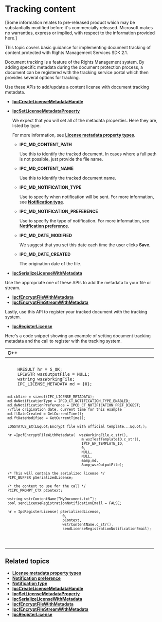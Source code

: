 Tracking content
=========================================================

\[Some information relates to pre-released product which may be substantially modified before it's commercially released. Microsoft makes no warranties, express or implied, with respect to the information provided here.\]

This topic covers basic guidance for implementing document tracking of content protected with Rights Management Services SDK 2.1.

Document tracking is a feature of the Rights Management system. By adding specific metadata during the document protection process, a document can be registered with the tracking service portal which then provides several options for tracking.

Use these APIs to add/update a content license with document tracking metadata.

-   [**IpcCreateLicenseMetadataHandle**](xref:msipc.ipccreatelicensemetadatahandle)
-   [**IpcSetLicenseMetadataProperty**](xref:msipc.ipcsetlicensemetadataproperty)

    We expect that you will set all of the metadata properties. Here they are, listed by type.

    For more information, see [**License metadata property types**](xref:msipc.license_metadata_property_types).

    -   **IPC\_MD\_CONTENT\_PATH**

        Use this to identify the tracked document. In cases where a full path is not possible, just provide the file name.

    -   **IPC\_MD\_CONTENT\_NAME**

        Use this to identify the tracked document name.

    -   **IPC\_MD\_NOTIFICATION\_TYPE**

        Use to specify when notification will be sent. For more information, see [**Notification type**](xref:msipc.notification_type).

    -   **IPC\_MD\_NOTIFICATION\_PREFERENCE**

        Use to specify the type of notification. For more information, see [**Notification preference**](xref:msipc.notification_preference).

    -   **IPC\_MD\_DATE\_MODIFIED**

        We suggest that you set this date each time the user clicks **Save**.

    -   **IPC\_MD\_DATE\_CREATED**

        The origination date of the file.

-   [**IpcSerializeLicenseWithMetadata**](xref:msipc.ipcserializelicensemetadata)

Use the appropriate one of these APIs to add the metadata to your file or stream.

-   [**IpcfEncryptFileWithMetadata**](xref:msipc.ipcfencryptfilewithmetadata)
-   [**IpcfEncryptFileStreamWithMetadata**](xref:msipc.ipcfencryptfilestreamwithmetadata)

Lastly, use this API to register your tracked document with the tracking system.

-   [**IpcRegisterLicense**](xref:msipc.ipcregisterlicense)

Here's a code snippet showing an example of setting document tracking metadata and the call to register with the tracking system.

<span codelanguage="ManagedCPlusPlus"></span>
<table>
<colgroup>
<col width="100%" />
</colgroup>
<thead>
<tr class="header">
<th align="left">C++</th>
</tr>
</thead>
<tbody>
<tr class="odd">
<td align="left"><pre><code>    
    HRESULT hr = S_OK;
    LPCWSTR wszOutputFile = NULL;
    wstring wszWorkingFile;
    IPC_LICENSE_METADATA md = {0};
   
    md.cbSize = sizeof(IPC_LICENSE_METADATA);
    md.dwNotificationType = IPCD_CT_NOTIFICATION_TYPE_ENABLED;
    md.dwNotificationPreference = IPCD_CT_NOTIFICATION_PREF_DIGEST;
    //file origination date, current time for this example
    md.ftDateCreated = GetCurrentTime(); 
    md.ftDateModified = GetCurrentTime();

    LOGSTATUS_EX(L&quot;Encrypt file with official template...&quot;);

    hr =IpcfEncryptFileWithMetadata(  wszWorkingFile.c_str(),
                                       m_wszTestTemplateID.c_str(),
                                       IPCF_EF_TEMPLATE_ID,
                                       0,
                                       NULL,
                                       NULL,
                                       &amp;md,
                                       &amp;wszOutputFile);

    /* This will contain the serialized license */
    PIPC_BUFFER pSerializedLicense; 
    
    /* the context to use for the call */
    PCIPC_PROMPT_CTX pContext; 
 
    wstring wstrContentName(“MyDocument.txt”);
    bool sendLicenseRegistrationNotificationEmail = FALSE;

    hr = IpcRegisterLicense( pSerializedLicense, 
                              0, 
                              pContext, 
                              wstrContentName.c_str(), 
                              sendLicenseRegistrationNotificationEmail);
</code></pre></td>
</tr>
</tbody>
</table>

<span id="related_topics"></span>Related topics
-----------------------------------------------

* [**License metadata property types**](xref:msipc.license_metadata_property_types)
* [**Notification preference**](xref:msipc.notification_preference)
* [**Notification type**](xref:msipc.notification_type)
* [**IpcCreateLicenseMetadataHandle**](xref:msipc.ipccreatelicensemetadatahandle)
* [**IpcSetLicenseMetadataProperty**](xref:msipc.ipcsetlicensemetadataproperty)
* [**IpcSerializeLicenseWithMetadata**](xref:msipc.ipcserializelicensemetadata)
* [**IpcfEncryptFileWithMetadata**](xref:msipc.ipcfencryptfilewithmetadata)
* [**IpcfEncryptFileStreamWithMetadata**](xref:msipc.ipcfencryptfilestreamwithmetadata)
* [**IpcRegisterLicense**](xref:msipc.ipcregisterlicense)
 

 



